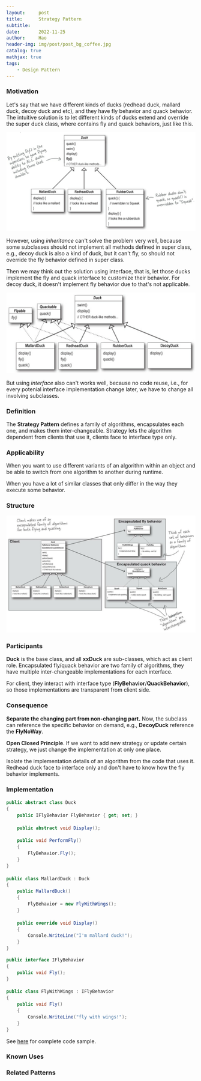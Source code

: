 ```yaml
---
layout:     post
title:      Strategy Pattern
subtitle:   
date:       2022-11-25
author:     Hao
header-img: img/post/post_bg_coffee.jpg
catalog: true
mathjax: true
tags:
    - Design Pattern
---
```


### Motivation

Let's say that we have different kinds of ducks (redhead duck, mallard duck, decoy duck and etc), and they have fly behavior and quack behavior. The intuitive solution is to let different kinds of ducks extend and override the super duck class, where contains fly and quack behaviors, just like this.

![img](/img/DesignPattern/strategy_inheritance.png)

However, using *inheritance* can't solve the problem very well, because some subclasses should not implement all methods defined in super class, e.g., decoy duck is also a kind of duck, but it can't fly, so should not override the fly behavior defined in super class.

Then we may think out the solution using interface, that is, let those ducks implement the fly and quack interface to customize their behavior. For decoy duck, it doesn't implement fly behavior due to that's not applicable.

![img](/img/DesignPattern/strategy_interface.png)

But using *interface* also can't works well, because no code reuse, i.e., for every potenial interface implementation change later, we have to change all involving subclasses.

### Definition

The **Strategy Pattern** defines a family of algorithms, encapsulates each one, and makes them inter-changeable. Strategy lets the algorithm dependent from clients that use it, clients face to interface type only.

### Applicability

When you want to use different variants of an algorithm within an object and be able to switch from one algorithm to another during runtime.

When you have a lot of similar classes that only differ in the way they execute some behavior.

### Structure

![img](/img/DesignPattern/strategy.png)

### Participants

**Duck** is the base class, and all **xxDuck** are sub-classes, which act as client role.
Encapsulated fly/quack behavior are two family of algorithms, they have multiple inter-changeable implementations for each interface.

For client, they interact with interface type (**FlyBehavior**/**QuackBehavior**), so those implementations are transparent from client side.

### Consequence

**Separate the changing part from non-changing part.** Now, the subclass can reference the specific behavior on demand, e.g., **DecoyDuck** reference the **FlyNoWay**. 

**Open Closed Principle**. If we want to add new strategy or update certain strategy, we just change the implementation at only one place.

Isolate the implementation details of an algorithm from the code that uses it. Redhead duck face to interface only and don't have to know how the fly behavior implements.

### Implementation

```c#
public abstract class Duck
{
    public IFlyBehavior FlyBehavior { get; set; }

    public abstract void Display();

    public void PerformFly()
    {
        FlyBehavior.Fly();
    }
}

public class MallardDuck : Duck
{
    public MallardDuck()
    {
        FlyBehavior = new FlyWithWings();
    }
    
    public override void Display()
    {
        Console.WriteLine("I'm mallard duck!");
    }
}
```

```c#
public interface IFlyBehavior
{
    public void Fly();
}

public class FlyWithWings : IFlyBehavior
{
    public void Fly()
    {
        Console.WriteLine("fly with wings!");
    }
}
```

See [here](https://github.com/haozhangms/Head-First-Design-Pattern/tree/main/SimUDuck) for complete code sample.

### Known Uses



### Related Patterns

